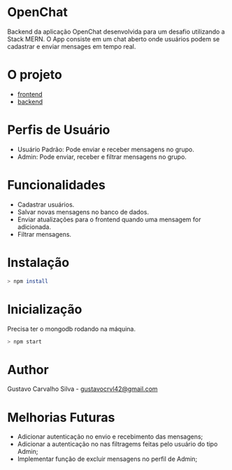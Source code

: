 # OpenChat

Backend da aplicação OpenChat desenvolvida para um desafio utilizando a Stack MERN.
O App consiste em um chat aberto onde usuários podem se cadastrar e enviar mensages em tempo real.

# O projeto
- [frontend](https://github.com/gustavocrvls/open-chat-frontend)
- [backend](https://github.com/gustavocrvls/open-chat-backend)

# Perfis de Usuário

- Usuário Padrão: Pode enviar e receber mensagens no grupo.
- Admin: Pode enviar, receber e filtrar mensagens no grupo.

# Funcionalidades

- Cadastrar usuários.
- Salvar novas mensagens no banco de dados.
- Enviar atualizações para o frontend quando uma mensagem for adicionada.
- Filtrar mensagens.

# Instalação

```bash
> npm install
```

# Inicialização
Precisa ter o mongodb rodando na máquina.

```bash
> npm start
```
# Author

Gustavo Carvalho Silva - [gustavocrvl42@gmail.com](mailto:gustavocrvl42@gmail.com) 

# Melhorias Futuras

- Adicionar autenticação no envio e recebimento das mensagens;
- Adicionar a autenticação no nas filtragems feitas pelo usuário do tipo Admin;
- Implementar função de excluir mensagens no perfil de Admin;
